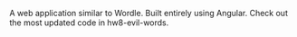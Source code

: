 A web application similar to Wordle. Built entirely using Angular. Check out the most updated code in hw8-evil-words.
